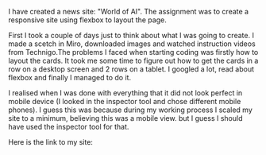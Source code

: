 I have created a news site: "World of AI". The assignment was to create a responsive site using flexbox to layout the page.  

First I took a couple of days just to think about what I was going to create. I made a scetch in Miro, downloaded images and watched instruction videos from Technigo.The problems I faced when starting coding was firstly how to layout the cards. It took me some time to figure out how to get the cards in a row on a desktop screen and 2 rows on a tablet. I googled a lot, read about flexbox and finally I managed to do it. 

I realised when I was done with everything that it did not look perfect in mobile device (I looked in the inspector tool and chose different mobile phones). I guess this was because during my working process I scaled my site to a minimum, believing this was a mobile view. but I guess I should have used the inspector tool for that. 

Here is the link to my site: 
